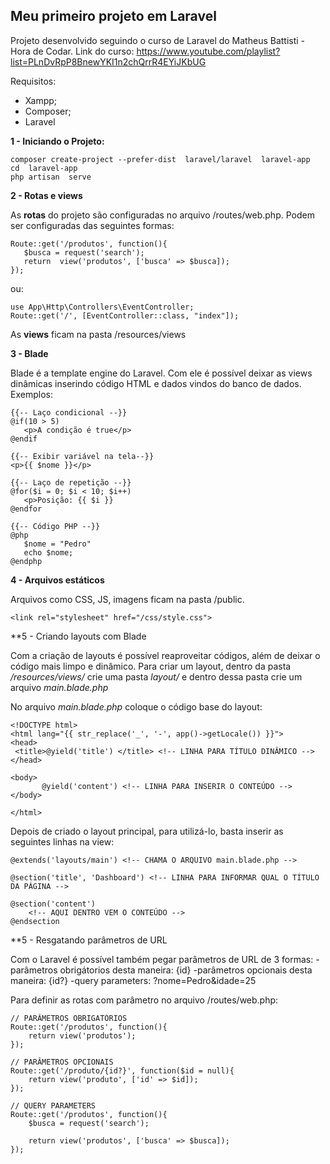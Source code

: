 ## Meu primeiro projeto em Laravel

Projeto desenvolvido seguindo o curso de Laravel do Matheus Battisti - Hora de Codar. Link do curso: https://www.youtube.com/playlist?list=PLnDvRpP8BnewYKI1n2chQrrR4EYiJKbUG

Requisitos: 
- Xampp;
- Composer;
- Laravel

**1 - Iniciando o Projeto:**

    composer create-project --prefer-dist  laravel/laravel  laravel-app
    cd  laravel-app
    php artisan  serve

**2 - Rotas e views** 

As **rotas** do projeto são configuradas no arquivo /routes/web.php. Podem ser configuradas das seguintes formas:

    Route::get('/produtos', function(){
       $busca = request('search');
       return  view('produtos', ['busca' => $busca]);
    });
ou: 

    use App\Http\Controllers\EventController;
    Route::get('/', [EventController::class, "index"]);
As **views** ficam na pasta /resources/views

**3 - Blade**

Blade é a template engine do Laravel. Com ele é possível deixar as views dinâmicas inserindo código HTML e dados vindos do banco de dados.
Exemplos:

    {{-- Laço condicional --}}
    @if(10 > 5)
       <p>A condição é true</p>
    @endif

    {{-- Exibir variável na tela--}}
    <p>{{ $nome }}</p>

    {{-- Laço de repetição --}}
    @for($i = 0; $i < 10; $i++)
       <p>Posição: {{ $i }}
    @endfor
    
    {{-- Código PHP --}}
    @php
       $nome = "Pedro"
       echo $nome;
    @endphp

**4 - Arquivos estáticos**

Arquivos como CSS, JS, imagens ficam na pasta /public.

    <link rel="stylesheet" href="/css/style.css">

**5 - Criando layouts com Blade

Com a criação de layouts é possível reaproveitar códigos, além de deixar o código mais limpo e dinâmico.
Para criar um layout, dentro da pasta */resources/views/* crie uma pasta *layout/* e dentro dessa pasta crie um arquivo *main.blade.php*

No arquivo *main.blade.php* coloque o código base do layout:

```
<!DOCTYPE html>
<html lang="{{ str_replace('_', '-', app()->getLocale()) }}">
<head>
 <title>@yield('title') </title> <!-- LINHA PARA TÍTULO DINÂMICO -->
</head>

<body>    
       @yield('content') <!-- LINHA PARA INSERIR O CONTEÚDO -->
</body>

</html>
```

Depois de criado o layout principal, para utilizá-lo, basta inserir as seguintes linhas na view:

```
@extends('layouts/main') <!-- CHAMA O ARQUIVO main.blade.php -->

@section('title', 'Dashboard') <!-- LINHA PARA INFORMAR QUAL O TÍTULO DA PÁGINA -->

@section('content')
    <!-- AQUI DENTRO VEM O CONTEÚDO -->
@endsection
```

**5 - Resgatando parâmetros de URL

Com o Laravel é possível também pegar parâmetros de URL de 3 formas:
-parâmetros obrigátorios desta maneira: {id}
-parâmetros opcionais desta maneira: {id?}
-query parameters: ?nome=Pedro&idade=25

Para definir as rotas com parâmetro no arquivo /routes/web.php:
```
// PARÂMETROS OBRIGATÓRIOS
Route::get('/produtos', function(){
    return view('produtos');
});

// PARÂMETROS OPCIONAIS
Route::get('/produto/{id?}', function($id = null){
    return view('produto', ['id' => $id]);
});

// QUERY PARAMETERS
Route::get('/produtos', function(){
    $busca = request('search');

    return view('produtos', ['busca' => $busca]);
});
```
